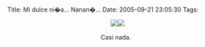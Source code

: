 Title: Mi dulce ni�a... Nanan�...
Date: 2005-09-21 23:05:30
Tags: 

<p align="center"> <img mce_real_src="http://damog.nipl.net/images/ana1.jpg" src="http://damog.nipl.net/images/ana1.jpg" border="0" hspace="0" vspace="0"/><img mce_real_src="http://damog.nipl.net/images/ana2.jpg" src="http://damog.nipl.net/images/ana2.jpg" border="0" hspace="0" vspace="0"/></p>
<p align="center">Casi nada. </p>
<br/><br/>
